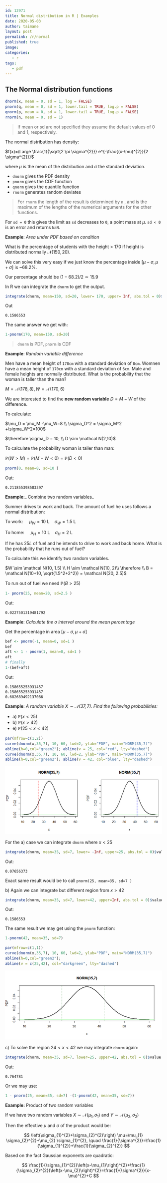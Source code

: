 ```yaml
---
id: 12971
title: Normal distribution in R | Examples
date: 2020-05-03
author: taimane
layout: post
permalink: /r/normal
published: true
image: 
categories: 
   - r
tags:
   - pdf
---
```

<script type="text/x-mathjax-config">
    MathJax.Hub.Config({
      tex2jax: {
        skipTags: ['script', 'noscript', 'style', 'textarea', 'pre'],
        inlineMath: [['$','$']]
      }
    });
</script>
<script src="https://cdn.mathjax.org/mathjax/latest/MathJax.js?config=TeX-AMS-MML_HTMLorMML" type="text/javascript"></script>


## The Normal distribution functions

```r
dnorm(x, mean = 0, sd = 1, log = FALSE)
pnorm(q, mean = 0, sd = 1, lower.tail = TRUE, log.p = FALSE)
qnorm(p, mean = 0, sd = 1, lower.tail = TRUE, log.p = FALSE)
rnorm(n, mean = 0, sd = 1)
```
> If mean or sd are not specified they assume the default values of 0 and 1, respectively.

The normal distribution has density:

$f(x)=\Large \frac{1}{\sqrt{2 \pi \sigma^{2}}} e^{-\frac{(x-\mu)^{2}}{2 \sigma^{2}}}$

where $\mu$ is the mean of the distribution and $\sigma$ the standard deviation.



* `dnorm` gives the PDF density
* `pnorm` gives the CDF function
* `qnorm` gives the quantile function
* `rnorm` generates random deviates


> For `rnorm` the length of the result is determined by `n` , and is the maximum of the lengths of the numerical arguments for the other functions.


For `sd = 0` this gives the limit as `sd` decreases to `0`, a point mass at $\mu$. `sd < 0` is an error and returns `NaN`.


**Example**: _Area under PDF based on condition_

What is the percentage of students with the height > 170 if height is distributed normally $\mathcal N(150,20)$.

We can solve this very easy if we just know the percentage inside $[\mu-\sigma, \mu+\sigma]$ is ~68.2%.

Our percentage should be $(1-68.2)/2 \simeq 15.9$

In R we can integrate the `dnorm` to get the output.

```r
integrate(dnorm, mean=150, sd=20, lower= 170, upper= Inf, abs.tol = 0)$value
```
Out
```
0.1586553
```

The same answer we get with:

```R
1-pnorm(170, mean=150, sd=20)
```

> `dnorm` is PDF, `pnorm` is CDF



**Example**: _Random variable difference_

Men have a mean height of `178cm` with a standard deviation of `8cm`. Womnen have a mean height of `170cm` with a standard deviation of `6cm`. Male and female heights are normally distributed. What is the probability that the woman is taller than the man?

$M = \mathcal N(178, 8), W = \mathcal N(170, 6)$

We are interested to find the **new random variable** $D = M-W$ of the difference.

To calculate: 

$\mu_D = \mu_M -\mu_W=8 \\ 
\sigma_D^2 = \sigma_M^2 +\sigma_W^2=100$

$\therefore \sigma_D = 10, \\ D \sim \mathcal N(2,10)$

To calculate the probability woman is taller than man:

$\mathbb P(W \gt M) = \mathbb P(M-W < 0) = \mathbb P( D \lt 0)$

```R
pnorm(0, mean=8, sd=10 )
```
Out:

```
0.211855398583397
```

**Example**:_ Combine two random variables_

Summer drives to work and back. The amount of fuel he uses follows a normal distribution:

To work: $\quad \mu_{W}=10 \mathrm{~L} \quad \sigma_{W}=1.5 \mathrm{~L}$

To home: $\quad \mu_{H}=10 \mathrm{~L} \quad \sigma_{H}=2 \mathrm{~L}$

If he has $25L$ of fuel and he intends to drive to work and back home. What is the probability that he runs out of fuel?

To calculate this we identify two random variables.

$W \sim \mathcal N(10, 1.5) \\ 
H \sim \mathcal N(10, 2)\\
\therefore \\
B = \mathcal N(10+10, \sqrt{1.5^2+2^2}) = \mathcal N(20, 2.5)$

To run out of fuel we need $\mathbb P(B>25)$

```R
1- pnorm(25, mean=20, sd=2.5 )
```
Out:
```
0.0227501319481792
```




**Example**: _Calculate the $\sigma$ interval around the mean percentage_

Get the percentage in area $[\mu - \sigma, \mu + \sigma ]$

```R
bef <- pnorm(-1, mean=0, sd=1 )
bef
aft <- 1 - pnorm(1, mean=0, sd=1 )
aft
# finally
1-(bef+aft)
```

Out:
```
0.158655253931457
0.158655253931457
0.682689492137086
```

**Example**: _A random variable $X \sim \mathcal N(37,7)$. Find the following probabilities:_ 
* a) $\mathbb P(x<25)$ 
* b) $\mathbb P(x>42)$
* e) $\mathbb P(25<x<42)$

```r
par(mfrow=c(1,2))
curve(dnorm(x,35,7), 10, 60, lwd=2, ylab="PDF", main="NORM(35,7)")
abline(h=0,col="green2"); abline(v = 25, col="red", lty="dashed")
curve(dnorm(x,35,7), 10, 60, lwd=2, ylab="PDF", main="NORM(35,7)")
abline(h=0,col="green2"); abline(v = 42, col="blue", lty="dashed")

```

![normal example](/wp-content/uploads/2021/03/normal-e1.png)

For the a) case we can integrate `dnorm` where $x<25$

```r
integrate(dnorm, mean=35, sd=7, lower= -Inf, upper=25, abs.tol = 0)$value
```
Out: 
```
0.07656373
```

Exact same result would be to call `pnorm(25, mean=35, sd=7 )`

b) Again we can integrate but different region from $x>42$

```r
integrate(dnorm, mean=35, sd=7, lower=42, upper=Inf, abs.tol = 0)$value
```
Out: 
```
0.1586553
```
The same result we may get using the `pnorm` function:

```r
1-pnorm(42, mean=35, sd=7)
```


```r
par(mfrow=c(1,1))
curve(dnorm(x,35,7), 10, 60, lwd=2, ylab="PDF", main="NORM(35,7)")
abline(h=0,col="green2"); 
abline(v = c(25,42), col="darkgreen", lty="dashed")
```

![normal example](/wp-content/uploads/2021/03/normal-e2.png)

c) To solve the region $24<x<42$ we may integrate `dnorm` again:

```r
integrate(dnorm, mean=35, sd=7, lower=25, upper=42, abs.tol = 0)$value
```

Out:
```
0.764781
```

Or we may use:
```r
1 - pnorm(25, mean=35, sd=7) -(1-pnorm(42, mean=35, sd=7))
```

**Example:** Product of two random variables

If we have two random variables $X \sim \mathcal N(\mu_1, \sigma_1)$ and $Y \sim \mathcal N(\mu_2, \sigma_2)$

Then the effective $\mu$ and $\sigma$ of the product would be:

$$
\left(\sigma_{1}^{2}+\sigma_{2}^{2}\right) \mu=\mu_{1} \sigma_{2}^{2}+\mu_{2} \sigma_{1}^{2}, \quad \frac{1}{\sigma^{2}}=\frac{1}{\sigma_{1}^{2}}+\frac{1}{\sigma_{2}^{2}}
$$

Based on the fact Gaussian exponents are quadratic:

$$
\frac{1}{\sigma_{1}^{2}}\left(x-\mu_{1}\right)^{2}+\frac{1}{\sigma_{2}^{2}}\left(x-\mu_{2}\right)^{2}=\frac{1}{\sigma^{2}}(x-\mu)^{2}+C
$$